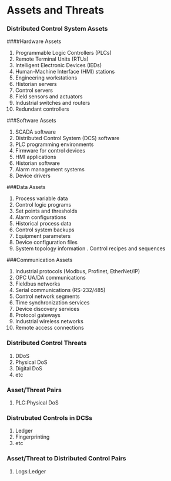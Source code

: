 # Assets and Threats

### Distributed Control System Assets

####Hardware Assets
  1. Programmable Logic Controllers (PLCs)
  2. Remote Terminal Units (RTUs)
  3. Intelligent Electronic Devices (IEDs)
  4. Human-Machine Interface (HMI) stations
  5. Engineering workstations
  6. Historian servers
  7. Control servers
  8. Field sensors and actuators
  9. Industrial switches and routers
  10. Redundant controllers

###Software Assets

  1. SCADA software
  2. Distributed Control System (DCS) software
  3. PLC programming environments
  4. Firmware for control devices
  5. HMI applications
  6. Historian software
  7. Alarm management systems
  8. Device drivers

###Data Assets

  1. Process variable data
  2. Control logic programs
  3. Set points and thresholds
  4. Alarm configurations
  5. Historical process data
  6. Control system backups
  7. Equipment parameters
  8. Device configuration files
  9. System topology information
     . Control recipes and sequences

###Communication Assets

  1. Industrial protocols (Modbus, Profinet, EtherNet/IP)
  2. OPC UA/DA communications
  3. Fieldbus networks
  4. Serial communications (RS-232/485)
  5. Control network segments
  6. Time synchronization services
  7. Device discovery services
  8. Protocol gateways
  9. Industrial wireless networks
  10. Remote access connections

### Distributed Control Threats

1. DDoS
2. Physical DoS
3. Digital DoS
4. etc

### Asset/Threat Pairs

1. PLC:Physical DoS

### Distrubuted Controls in DCSs

1. Ledger
2. Fingerprinting
3. etc

### Asset/Threat to Distributed Control Pairs

1. Logs:Ledger
